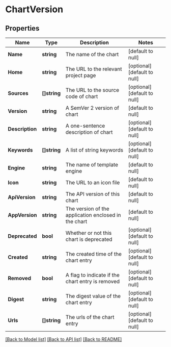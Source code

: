 # ChartVersion

## Properties
Name | Type | Description | Notes
------------ | ------------- | ------------- | -------------
**Name** | **string** | The name of the chart | [default to null]
**Home** | **string** | The URL to the relevant project page | [optional] [default to null]
**Sources** | **[]string** | The URL to the source code of chart | [optional] [default to null]
**Version** | **string** | A SemVer 2 version of chart | [default to null]
**Description** | **string** | A one-sentence description of chart | [optional] [default to null]
**Keywords** | **[]string** | A list of string keywords | [optional] [default to null]
**Engine** | **string** | The name of template engine | [default to null]
**Icon** | **string** | The URL to an icon file | [default to null]
**ApiVersion** | **string** | The API version of this chart | [default to null]
**AppVersion** | **string** | The version of the application enclosed in the chart | [default to null]
**Deprecated** | **bool** | Whether or not this chart is deprecated | [optional] [default to null]
**Created** | **string** | The created time of the chart entry | [optional] [default to null]
**Removed** | **bool** | A flag to indicate if the chart entry is removed | [optional] [default to null]
**Digest** | **string** | The digest value of the chart entry | [optional] [default to null]
**Urls** | **[]string** | The urls of the chart entry | [optional] [default to null]

[[Back to Model list]](../README.md#documentation-for-models) [[Back to API list]](../README.md#documentation-for-api-endpoints) [[Back to README]](../README.md)


